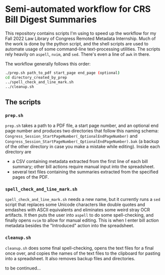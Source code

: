 # Semi-automated workflow for CRS Bill Digest Summaries

This repository contains scripts I'm using to speed up the workflow for my Fall 2022 Law Library of Congress Remoted Metadata Internship. Much of the work is done by the python script, and the shell scripts are used to automate usage of some command-line text-processing utilities. The scripts rely heavily on `aspell`, `nvim`, and `sed`. There's even a line of `awk` in there.

The workflow generally follows this order:
```bash
./prep.sh path_to_pdf start_page end_page (optional)
cd directory_created_by_prep
../spell_check_and_line_mark.sh
../cleanup.sh
```

## The scripts

### `prep.sh`
`prep.sh` takes a path to a PDF file, a start page number, and an optional end page number and produces two directories that follow this naming schema: `Congress_Session_StartPageNumber(_OptionalEndPageNumber)` and `Congress_Session_StartPageNumber(_OptionalEndPageNumber).bak` (a backup of the other directory in case you make a mistake while editing). Inside each directory are
- a CSV containing metadata extracted from the first line of each bill summary; other bill actions require manual input into the spreadsheet.
- several text files containing the summaries extracted from the specified pages of the PDF.

### `spell_check_and_line_mark.sh`
`spell_check_and_line_mark.sh` needs a new name, but it currently runs a `sed` script that replaces some Unicode characters like double quotes and emdashes with ASCII equivalents and eliminates some weird stray OCR artifacts. It then puts the user into `aspell` to do some spell-checking, and finally opens `nvim` to allow for manual editing. This is when I enter bill action metadata besides the "Introduced" action into the spreadsheet.

### `cleanup.sh`
`cleanup.sh` does some final spell-checking, opens the text files for a final once over, and copies the names of the text files to the clipboard for pasting into a spreadsheet. It also removes backup files and directories.

to be continued...
